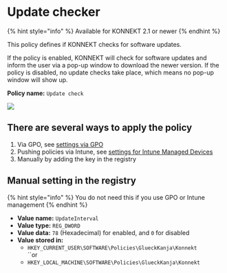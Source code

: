 # Update checker

{% hint style="info" %}
Available for KONNEKT 2.1 or newer
{% endhint %}

This policy defines if KONNEKT checks for software updates.

If the policy is enabled, KONNEKT will check for software updates and inform the user via a pop-up window to download the newer version. If the policy is disabled, no update checks take place, which means no pop-up window will show up.

**Policy name:** `Update check`

![](<../../.gitbook/assets/2022-05-18 16\_14\_26 UpdateCheck.png>)

## **There are several ways to apply the policy**

1. Via GPO, see [settings via GPO](../management-options/settings-via-gpo.md)
2. Pushing policies via Intune, see [settings for Intune Managed Devices](../management-options/setting-for-intune-managed-devices/)
3. Manually by adding the key in the registry

## Manual setting in the registry

{% hint style="info" %}
You do not need this if you use GPO or Intune management
{% endhint %}

* **Value name:** `UpdateInterval`
* **Value type:** `REG_DWORD`
* **Value data:** `78` (Hexadecimal) for enabled, and `0` for disabled
* **Value stored in:**
  * `HKEY_CURRENT_USER\SOFTWARE\Policies\GlueckKanja\Konnekt`\
    ``or
  * `HKEY_LOCAL_MACHINE\SOFTWARE\Policies\GlueckKanja\Konnekt`
